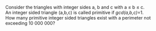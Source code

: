 <p>Consider the triangles with integer sides a, b and c with a ≤ b ≤ c.<br />
An integer sided triangle (a,b,c) is called primitive if <dfn title="gcd(a,b,c)=gcd(a,gcd(b,c))"> gcd(a,b,c)</dfn>=1. <br />
How many primitive integer sided triangles exist with a perimeter not exceeding 10 000 000?
</p>





